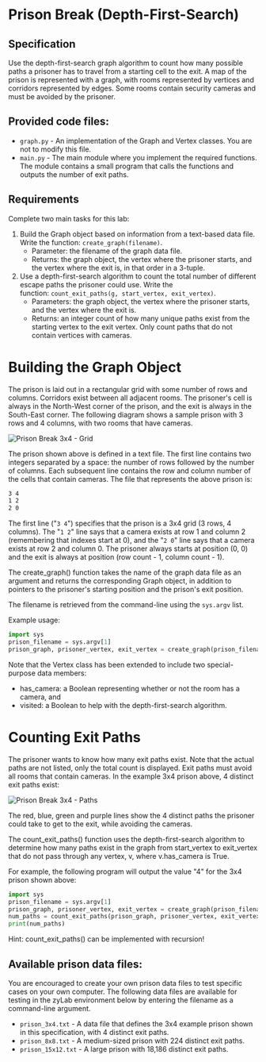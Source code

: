# Prison Break (Depth-First-Search)

## Specification

Use the depth-first-search graph algorithm to count how many possible paths a prisoner has to travel from a starting cell to the exit. A map of the prison is represented with a graph, with rooms represented by vertices and corridors represented by edges. Some rooms contain security cameras and must be avoided by the prisoner.

## Provided code files:

- `graph.py` - An implementation of the Graph and Vertex classes. You are not to modify this file.
- `main.py` - The main module where you implement the required functions. The module contains a small program that calls the functions and outputs the number of exit paths.

## Requirements

Complete two main tasks for this lab:

1. Build the Graph object based on information from a text-based data file. Write the function: `create_graph(filename)`.
    - Parameter: the filename of the graph data file.
    - Returns: the graph object, the vertex where the prisoner starts, and the vertex where the exit is, in that order in a 3-tuple.
2. Use a depth-first-search algorithm to count the total number of different escape paths the prisoner could use. Write the function: `count_exit_paths(g, start_vertex, exit_vertex)`.
    - Parameters: the graph object, the vertex where the prisoner starts, and the vertex where the exit is.
    - Returns: an integer count of how many unique paths exist from the starting vertex to the exit vertex. Only count paths that do not contain vertices with cameras.

# Building the Graph Object

The prison is laid out in a rectangular grid with some number of rows and columns. Corridors exist between all adjacent rooms. The prisoner's cell is always in the North-West corner of the prison, and the exit is always in the South-East corner. The following diagram shows a sample prison with 3 rows and 4 columns, with two rooms that have cameras.


![Prison Break 3x4 - Grid](https://user-images.githubusercontent.com/19755860/233874444-9c3073f9-7e0e-4630-9799-a3d88d22a3ba.png)


The prison shown above is defined in a text file. The first line contains two integers separated by a space: the number of rows followed by the number of columns. Each subsequent line contains the row and column number of the cells that contain cameras. The file that represents the above prison is:

```txt
3 4
1 2
2 0

```

The first line ("`3 4`") specifies that the prison is a 3x4 grid (3 rows, 4 columns). The "`1 2`" line says that a camera exists at row 1 and column 2 (remembering that indexes start at 0), and the "`2 0`" line says that a camera exists at row 2 and column 0. The prisoner always starts at position (0, 0) and the exit is always at position (row count - 1, column count - 1).

The create_graph() function takes the name of the graph data file as an argument and returns the corresponding Graph object, in addition to pointers to the prisoner's starting position and the prison's exit position.

The filename is retrieved from the command-line using the `sys.argv` list.

Example usage:

```python
import sys
prison_filename = sys.argv[1]
prison_graph, prisoner_vertex, exit_vertex = create_graph(prison_filename)

```

Note that the Vertex class has been extended to include two special-purpose data members:

- has_camera: a Boolean representing whether or not the room has a camera, and
- visited: a Boolean to help with the depth-first-search algorithm.

# Counting Exit Paths

The prisoner wants to know how many exit paths exist. Note that the actual paths are not listed, only the total count is displayed. Exit paths must avoid all rooms that contain cameras. In the example 3x4 prison above, 4 distinct exit paths exist:

![Prison Break 3x4 - Paths](https://user-images.githubusercontent.com/19755860/233874496-3c9eab69-905b-4fd6-a4f7-efd149f5ec3d.png)

The red, blue, green and purple lines show the 4 distinct paths the prisoner could take to get to the exit, while avoiding the cameras.

The count_exit_paths() function uses the depth-first-search algorithm to determine how many paths exist in the graph from start_vertex to exit_vertex that do not pass through any vertex, v, where v.has_camera is True.

For example, the following program will output the value "4" for the 3x4 prison shown above:

```python
import sys
prison_filename = sys.argv[1]
prison_graph, prisoner_vertex, exit_vertex = create_graph(prison_filename)
num_paths = count_exit_paths(prison_graph, prisoner_vertex, exit_vertex)
print(num_paths)

```

Hint: count_exit_paths() can be implemented with recursion!

## Available prison data files:

You are encouraged to create your own prison data files to test specific cases on your own computer. The following data files are available for testing in the zyLab environment below by entering the filename as a command-line argument.

- `prison_3x4.txt` - A data file that defines the 3x4 example prison shown in this specification, with 4 distinct exit paths.
- `prison_8x8.txt` - A medium-sized prison with 224 distinct exit paths.
- `prison_15x12.txt` - A large prison with 18,186 distinct exit paths.
